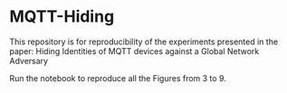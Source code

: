 # MQTT-Hiding

This repository is for reproducibility of the experiments presented in the paper: Hiding Identities of MQTT devices against a Global Network Adversary

Run the notebook to reproduce all the Figures from 3 to 9.
